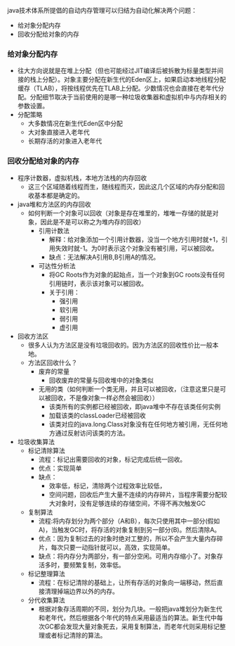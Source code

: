java技术体系所提倡的自动内存管理可以归结为自动化解决两个问题：
* 给对象分配内存
* 回收分配给对象的内存

### 给对象分配内存
* 往大方向说就是在堆上分配（但也可能经过JIT编译后被拆散为标量类型并间接的栈上分配）。对象主要分配在新生代的Eden区上，如果启动本地线程分配缓存（TLAB），将按线程优先在TLAB上分配。少数情况也会直接在老年代分配。分配细节取决于当前使用的是哪一种垃圾收集器和虚拟机中与内存相关的参数设置。
* 分配策略
    * 大多数情况在新生代Eden区中分配
    * 大对象直接进入老年代
    * 长期存活的对象进入老年代

### 回收分配给对象的内存
* 程序计数器，虚拟机栈，本地方法栈的内存回收
    * 这三个区域随着线程而生，随线程而灭，因此这几个区域的内存分配和回收基本都是确定的。
* java堆和方法区的内存回收
    * 如何判断一个对象可以回收（对象是存在堆里的，堆唯一存储的就是对象，因此是不是可以称之为堆内存的回收）
        * 引用计数法
            * 解释：给对象添加一个引用计数器，没当一个地方引用时就+1，引用失效时就-1。为0时表示这个对象没有被引用，可以被回收。
            * 缺点：无法解决A引用B,B引用A的情况。
        * 可达性分析法
            * 将GC Roots作为对象的起始点，当一个对象到GC roots没有任何引用链时，表示该对象可以被回收。
            * 关于引用：
                * 强引用
                * 软引用
                * 弱引用
                * 虚引用
* 回收方法区
    * 很多人认为方法区是没有垃圾回收的。因为方法区的回收性价比一般本地。
    * 方法区回收什么？
        * 废弃的常量
            * 回收废弃的常量与回收堆中的对象类似
        * 无用的类（如何判断一个类无用，并且可以被回收，（注意这里只是可以被回收，不是像对象一样必然会被回收））
            * 该类所有的实例都已经被回收，即java堆中不存在该类任何实例
            * 加载该类的classLoader已经被回收
            * 该类对应的java.long.Class对象没有在任何地方被引用，无任何地方通过反射访问该类的方法。
* 垃圾收集算法
    * 标记清除算法
        * 流程：标记出需要回收的对象，标记完成后统一回收。
        * 优点：实现简单
        * 缺点：
            * 效率低，标记，清除两个过程效率比较低，
            * 空间问题，回收后产生大量不连续的内存碎片，当程序需要分配较大对象时，没有足够连续的存储空间，不得不再次触发GC
    * 复制算法
        * 流程:将内存划分为两个部分（A和B），每次只使用其中一部分(假如A)，当触发GC时，将存活的对象复制到另一部分(B)。然后清除A。
        * 优点：因为复制过去的对象时绝对工整的，所以不会产生大量内存碎片，每次只要一动指针就可以，高效，实现简单。
        * 缺点：将内存分为两部分，有一部分空闲。可用内存缩小了。对象存活多时，要频繁复制，效率低。
    * 标记整理算法
        * 流程：在标记清除的基础上，让所有存活的对象向一端移动，然后直接清理掉端边界以外的内存。
    * 分代收集算法
        * 根据对象存活周期的不同，划分为几块。一般把java堆划分为新生代和老年代，然后根据各个年代的特点采用最适当的算法。新生代中每次GC都会发现大量对象死去，采用复制算法，而老年代则采用标记整理或者标记清除的算法。
